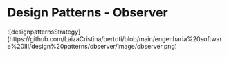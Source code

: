 <p align = center>
<h1> Design Patterns - Observer </h1>
![designpatternsStrategy] (https://github.com/LaizaCristina/bertoti/blob/main/engenharia%20software%20III/design%20patterns/observer/image/observer.png)
</p>






